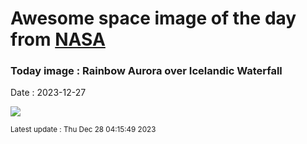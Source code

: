 
# Awesome space image of the day from [NASA](https://api.nasa.gov/)

### Today image : Rainbow Aurora over Icelandic Waterfall
Date : 2023-12-27

![](https://apod.nasa.gov/apod/image/2312/ArchFalls_Pellegrini_960.jpg)

<small>Latest update : Thu Dec 28 04:15:49 2023</small>
        